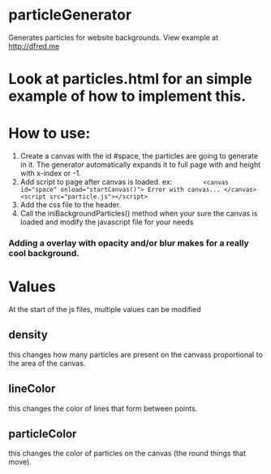 # particleGenerator
Generates particles for website backgrounds. View example at http://dfred.me

# Look at particles.html for an simple example of how to implement this.
# How to use:
1. Create a canvas with the id #space, the particles are going to generate in it. The generator automatically expands it to full page with and height with x-index or -1. 
2. Add script to page after canvas is loaded. ex:
`        <canvas id="space" onload="startCanvas()">
            Error with canvas...
        </canvas>
        <script src="particle.js"></script>`
3. Add the css file to the header.
4. Call the iniBackgroundParticles() method when your sure the canvas is loaded and modify the javascript file for your needs

### Adding a overlay with opacity and/or blur makes for a really cool background. 

# Values
At the start of the js files, multiple values can be modified
## density
this changes how many particles are present on the canvass proportional to the area of the canvas.
## lineColor
this changes the color of lines that form between points.
## particleColor
this changes the color of particles on the canvas (the round things that move).
